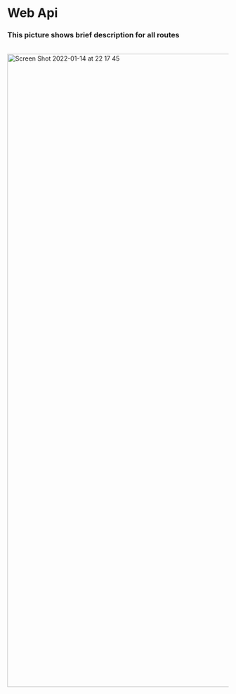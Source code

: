 # Web Api

### This picture shows brief description for all routes
\
<img width="1438" alt="Screen Shot 2022-01-14 at 22 17 45" src="https://user-images.githubusercontent.com/56426592/149550430-3305d8f3-9b90-4c45-a845-489dbcd80bdf.png">
